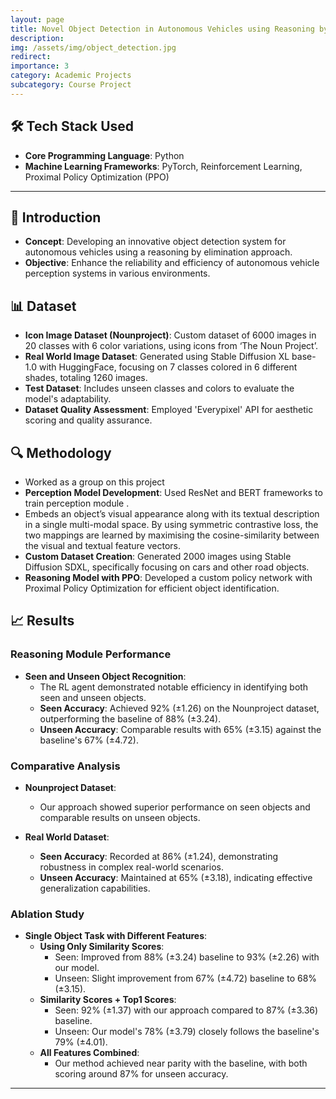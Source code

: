 ```yaml
---
layout: page
title: Novel Object Detection in Autonomous Vehicles using Reasoning by Elimination
description:
img: /assets/img/object_detection.jpg
redirect:
importance: 3
category: Academic Projects
subcategory: Course Project
---
```


## 🛠️ Tech Stack Used

- **Core Programming Language**: Python
- **Machine Learning Frameworks**: PyTorch, Reinforcement Learning, Proximal Policy Optimization (PPO)

---

## 📖 Introduction

- **Concept**: Developing an innovative object detection system for autonomous vehicles using a reasoning by elimination approach.
- **Objective**: Enhance the reliability and efficiency of autonomous vehicle perception systems in various environments.

## 📊 Dataset

- **Icon Image Dataset (Nounproject)**: Custom dataset of 6000 images in 20 classes with 6 color variations, using icons from ‘The Noun Project’.
- **Real World Image Dataset**: Generated using Stable Diffusion XL base-1.0 with HuggingFace, focusing on 7 classes colored in 6 different shades, totaling 1260 images.
- **Test Dataset**: Includes unseen classes and colors to evaluate the model's adaptability.
- **Dataset Quality Assessment**: Employed 'Everypixel' API for aesthetic scoring and quality assurance.

## 🔍 Methodology

- Worked as a group on this project
- **Perception Model Development**: Used ResNet and BERT frameworks to train perception module .
- Embeds an object’s visual appearance along with its textual description in a single multi-modal space. By using symmetric contrastive loss, the two mappings are learned by maximising the cosine-similarity between the visual and textual feature vectors.
- **Custom Dataset Creation**: Generated 2000 images using Stable Diffusion SDXL, specifically focusing on cars and other road objects.
- **Reasoning Model with PPO**: Developed a custom policy network with Proximal Policy Optimization for efficient object identification.

## 📈 Results

### Reasoning Module Performance

- **Seen and Unseen Object Recognition**:
  - The RL agent demonstrated notable efficiency in identifying both seen and unseen objects.
  - **Seen Accuracy**: Achieved 92% (±1.26) on the Nounproject dataset, outperforming the baseline of 88% (±3.24).
  - **Unseen Accuracy**: Comparable results with 65% (±3.15) against the baseline's 67% (±4.72).

### Comparative Analysis

- **Nounproject Dataset**:

  - Our approach showed superior performance on seen objects and comparable results on unseen objects.

- **Real World Dataset**:
  - **Seen Accuracy**: Recorded at 86% (±1.24), demonstrating robustness in complex real-world scenarios.
  - **Unseen Accuracy**: Maintained at 65% (±3.18), indicating effective generalization capabilities.

### Ablation Study

- **Single Object Task with Different Features**:
  - **Using Only Similarity Scores**:
    - Seen: Improved from 88% (±3.24) baseline to 93% (±2.26) with our model.
    - Unseen: Slight improvement from 67% (±4.72) baseline to 68% (±3.15).
  - **Similarity Scores + Top1 Scores**:
    - Seen: 92% (±1.37) with our approach compared to 87% (±3.36) baseline.
    - Unseen: Our model's 78% (±3.79) closely follows the baseline's 79% (±4.01).
  - **All Features Combined**:
    - Our method achieved near parity with the baseline, with both scoring around 87% for unseen accuracy.

---

[//]: # (<!-- ## 🖼️ Visualizations)

[//]: # ()
[//]: # (- **Dataset Samples**: Showcase the variety and complexity of the dataset images, including icon-based and real-world scenarios.)

[//]: # (- **Model Performance Charts**: Graphs depicting the accuracy and efficiency of the Perception and Reasoning Models under various conditions.)

[//]: # (- **Comparative Analysis**: Visual comparisons between standard object detection models and the newly developed model, emphasizing improvements.)

[//]: # ()
[//]: # (---)

[//]: # (-->)
